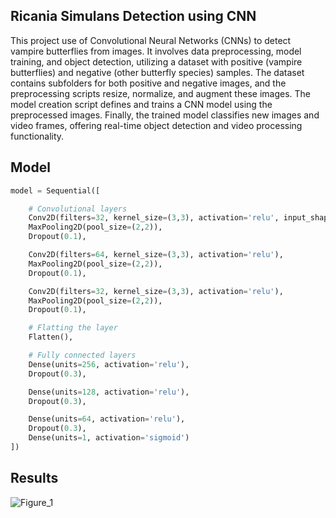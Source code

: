 Ricania Simulans Detection using CNN
-------------------------------------
This project use of Convolutional Neural Networks (CNNs) to detect vampire butterflies from images. It involves data preprocessing, model training, and object detection, utilizing a dataset with positive (vampire butterflies) and negative (other butterfly species) samples. The dataset contains subfolders for both positive and negative images, and the preprocessing scripts resize, normalize, and augment these images. The model creation script defines and trains a CNN model using the preprocessed images. Finally, the trained model classifies new images and video frames, offering real-time object detection and video processing functionality.

Model
-----
```python 
model = Sequential([

    # Convolutional layers
    Conv2D(filters=32, kernel_size=(3,3), activation='relu', input_shape=(32,32,3)),
    MaxPooling2D(pool_size=(2,2)),
    Dropout(0.1),

    Conv2D(filters=64, kernel_size=(3,3), activation='relu'),
    MaxPooling2D(pool_size=(2,2)),
    Dropout(0.1),

    Conv2D(filters=32, kernel_size=(3,3), activation='relu'),
    MaxPooling2D(pool_size=(2,2)),
    Dropout(0.1),

    # Flatting the layer
    Flatten(),

    # Fully connected layers 
    Dense(units=256, activation='relu'),
    Dropout(0.3),

    Dense(units=128, activation='relu'),
    Dropout(0.3),

    Dense(units=64, activation='relu'),
    Dropout(0.3),
    Dense(units=1, activation='sigmoid')
])
```
Results
-------
![Figure_1](https://github.com/user-attachments/assets/e5e32325-6485-4bfe-8fbb-fba5c4465355)
